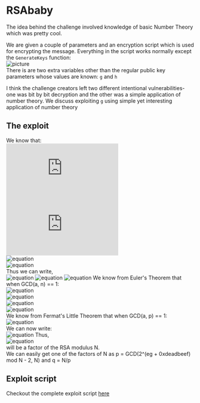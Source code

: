 # RSAbaby
The idea behind the challenge involved knowledge of basic Number Theory which was pretty cool.  
  
We are given a couple of parameters and an encryption script which is used for encrypting the message. Everything in the script works normally except the `GenerateKeys` function:  
![picture](https://i.imgur.com/RdXt8bo.png)  
There is are two extra variables other than the regular public key parameters whose values are known: `g` and `h`  
  
I think the challenge creators left two different intentional vulnerabilities- one was bit by bit decryption and the other was a simple application of number theory. We discuss exploiting `g` using simple yet interesting application of number theory  

## The exploit
We know that:  
![equation](https://latex.codecogs.com/gif.latex?g=d*(p-0xdeadbeef))  
![equation](https://latex.codecogs.com/gif.latex?eg=ed*(p-0xdeadbeef))  
![equation](https://latex.codecogs.com/gif.latex?2^{eg}=2^{ed*(p-0xdeadbeef)})  
![equation](https://latex.codecogs.com/gif.latex?2^{eg}\mod&space;n=2^{ed*(p-0xdeadbeef)}\mod&space;n)  
Thus we can write,  
![equation](https://latex.codecogs.com/gif.latex?2^{ed*(p-0xdeadbeef)}=2^{(1&plus;k\phi(n))*(p-0xdeadbeef)})  
![equation](https://latex.codecogs.com/gif.latex?2^{(1&plus;k\phi(n))*(p-0xdeadbeef)}=(2*2^{k\phi(n)})^{(p-0xdeadbeef)})  
![equation](https://latex.codecogs.com/gif.latex?(2*2^{k\phi(n)})^{(p-0xdeadbeef)}=2^{(p-0xdeadbeef)}*2^{k*\phi(n)*(p-0xdeadebeef)})  
We know from Euler's Theorem that when GCD(a, n) == 1:  
![equation](https://latex.codecogs.com/gif.latex?a^{\phi(n)}\equiv1\mod&space;n)  
![equation](https://latex.codecogs.com/gif.latex?2^{(p-0xdeadbeef)}*2^{k*\phi(n)*(p-0xdeadebeef)}\equiv2^{p-0xdeadebeef}*1\mod&space;n)  
![equation](https://latex.codecogs.com/gif.latex?2^{eg}\mod&space;n=2^{p-0xdeadbeef}\mod&space;n)  
![equation](https://latex.codecogs.com/gif.latex?2^{eg}*2^{0xdeadbeef}\mod&space;n=2^{p}\mod&space;n)  
We know from Fermat's Little Theorem that when GCD(a, p) == 1:  
![equation](https://latex.codecogs.com/gif.latex?a^{p}\equiv&space;a\mod&space;p)  
We can now write:  
![equation](https://latex.codecogs.com/gif.latex?2^{eg}*2^{0xdeadbeef}\mod&space;n=(kp&plus;2)\mod&space;n)  
Thus,  
![equation](https://latex.codecogs.com/gif.latex?2^{eg}*2^{0xdeadbeef}-2\mod&space;n=kp\mod&space;n)  
will be a factor of the RSA modulus N.  
We can easily get one of the factors of N as p = GCD(2^(eg + 0xdeadbeef) mod N - 2, N) and q = N/p  

## Exploit script
Checkout the complete exploit script [here](exploit.py)